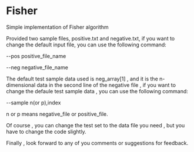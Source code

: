 

# Fisher

Simple implementation of Fisher algorithm 

Provided two sample files, positive.txt and negative.txt, if you want to change the default input file, you can use the following command:

--pos positive_file_name

--neg negative_file_name

 The default test sample data used is neg_array[1] , and it is the n-dimensional data in the second line of the negative file , if you want to change the defaule test sample data , you can use the following command:

--sample n(or p),index

 n or p means negative_file or positive_file. 

Of course , you can change the test set to the data file you need , but you have to change the code slightly.

Finally , look forward to any of you comments or suggestions for feedback.
